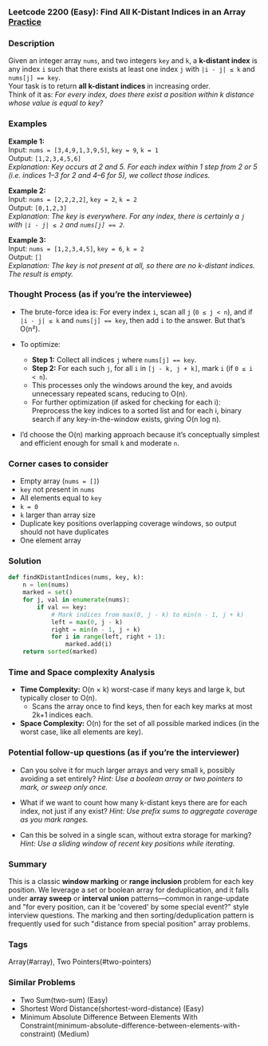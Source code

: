 ### Leetcode 2200 (Easy): Find All K-Distant Indices in an Array [Practice](https://leetcode.com/problems/find-all-k-distant-indices-in-an-array)

### Description  
Given an integer array `nums`, and two integers `key` and `k`, a **k-distant index** is any index `i` such that there exists at least one index `j` with `|i - j| ≤ k` and `nums[j] == key`.  
Your task is to return **all k-distant indices** in increasing order.  
Think of it as: *For every index, does there exist a position within k distance whose value is equal to key?*  

### Examples  

**Example 1:**  
Input: `nums = [3,4,9,1,3,9,5]`, `key = 9`, `k = 1`  
Output: `[1,2,3,4,5,6]`  
*Explanation: Key occurs at 2 and 5. For each index within 1 step from 2 or 5 (i.e. indices 1–3 for 2 and 4–6 for 5), we collect those indices.*

**Example 2:**  
Input: `nums = [2,2,2,2]`, `key = 2`, `k = 2`  
Output: `[0,1,2,3]`  
*Explanation: The key is everywhere. For any index, there is certainly a `j` with `|i - j| ≤ 2` and `nums[j] == 2`.*

**Example 3:**  
Input: `nums = [1,2,3,4,5]`, `key = 6`, `k = 2`  
Output: `[]`  
*Explanation: The key is not present at all, so there are no k-distant indices. The result is empty.*

### Thought Process (as if you’re the interviewee)  
- The brute-force idea is: For every index `i`, scan all `j` (`0 ≤ j < n`), and if `|i - j| ≤ k` and `nums[j] == key`, then add `i` to the answer. But that’s O(n²).

- To optimize:
  - **Step 1:** Collect all indices `j` where `nums[j] == key`.
  - **Step 2:** For each such `j`, for all `i` in `[j - k, j + k]`, mark `i` (if `0 ≤ i < n`).
  - This processes only the windows around the key, and avoids unnecessary repeated scans, reducing to O(n).
  - For further optimization (if asked for checking for each i): Preprocess the key indices to a sorted list and for each i, binary search if any key-in-the-window exists, giving O(n log n).

- I’d choose the O(n) marking approach because it’s conceptually simplest and efficient enough for small `k` and moderate `n`.

### Corner cases to consider  
- Empty array (`nums = []`)
- `key` not present in `nums`
- All elements equal to `key`
- `k = 0`
- `k` larger than array size
- Duplicate key positions overlapping coverage windows, so output should not have duplicates
- One element array

### Solution

```python
def findKDistantIndices(nums, key, k):
    n = len(nums)
    marked = set()
    for j, val in enumerate(nums):
        if val == key:
            # Mark indices from max(0, j - k) to min(n - 1, j + k)
            left = max(0, j - k)
            right = min(n - 1, j + k)
            for i in range(left, right + 1):
                marked.add(i)
    return sorted(marked)
```

### Time and Space complexity Analysis  

- **Time Complexity:** O(n × k) worst-case if many keys and large k, but typically closer to O(n).  
  - Scans the array once to find keys, then for each key marks at most 2k+1 indices each.
- **Space Complexity:** O(n) for the set of all possible marked indices (in the worst case, like all elements are key).

### Potential follow-up questions (as if you’re the interviewer)  

- Can you solve it for much larger arrays and very small `k`, possibly avoiding a set entirely?
  *Hint: Use a boolean array or two pointers to mark, or sweep only once.*

- What if we want to count how many k-distant keys there are for each index, not just if any exist?
  *Hint: Use prefix sums to aggregate coverage as you mark ranges.*

- Can this be solved in a single scan, without extra storage for marking?
  *Hint: Use a sliding window of recent key positions while iterating.*

### Summary
This is a classic **window marking** or **range inclusion** problem for each key position. We leverage a set or boolean array for deduplication, and it falls under **array sweep** or **interval union** patterns—common in range-update and "for every position, can it be 'covered' by some special event?" style interview questions. The marking and then sorting/deduplication pattern is frequently used for such "distance from special position" array problems.

### Tags
Array(#array), Two Pointers(#two-pointers)

### Similar Problems
- Two Sum(two-sum) (Easy)
- Shortest Word Distance(shortest-word-distance) (Easy)
- Minimum Absolute Difference Between Elements With Constraint(minimum-absolute-difference-between-elements-with-constraint) (Medium)